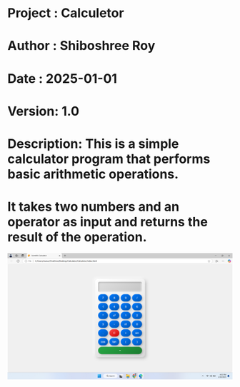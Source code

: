 # Project : Calculetor
# Author : Shiboshree Roy
# Date   : 2025-01-01
# Version: 1.0
# Description: This is a simple calculator program that performs basic arithmetic operations.
#             It takes two numbers and an operator as input and returns the result of the operation.

![Calculator](./demo/calculetor.png)